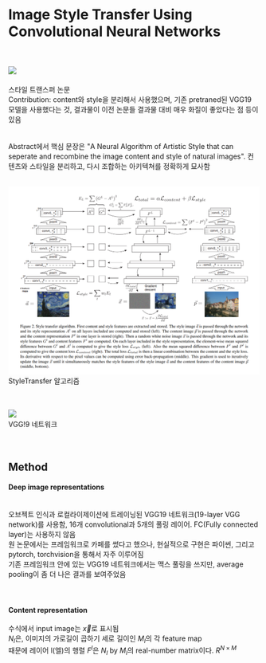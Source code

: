 # Image Style Transfer Using Convolutional Neural Networks
<br><br>
![]('./imgs/title.png')<br><bR>
스타일 트랜스퍼 논문<br>
Contribution: content와 style을 분리해서 사용했으며, 기존 pretraned된 VGG19 모델을 사용했다는 것, 결과물이 이전 논문들 결과물 대비 매우 화질이 좋았다는 점 등이 있음<br><br><br>
Abstract에서 핵심 문장은 "A Neural Algorithm of Artistic Style that can seperate and recombine the image content and style of natural images". 컨텐츠와 스타일을 분리하고, 다시 조합하는 아키텍쳐를 정확하게 묘사함<br><br>

![](./imgs/fig2.png)<br>
StyleTransfer 알고리즘<br><br><br>

![](https://www.mdpi.com/agriengineering/agriengineering-04-00056/article_deploy/html/images/agriengineering-04-00056-g002.png)<br>
VGG!9 네트워크<br><br><br>


## Method
#### Deep image representations
<br>
오브젝트 인식과 로컬라이제이션에 트레이닝된 VGG19 네트워크(19-layer VGG network)를 사용함, 16개 convolutional과 5개의 풀링 레이어. FC(Fully connected layer)는 사용하지 않음<br>
원 논문에서는 프레임워크로 카페를 썼다고 했으나, 현실적으로 구현은 파이썬, 그리고 pytorch, torchvision을 통해서 자주 이루어짐<br>
기존 프레임워크 안에 있는 VGG19 네트워크에서는 맥스 풀링을 쓰지만, average pooling이 좀 더 나은 결과를 보여주었음<br><br><br>


#### Content representation
수식에서 input image는 $\vec{x}$로 표시됨<br> 
$N_l$은, 이미지의 가로길이 곱하기 세로 길이인 $M_l$의 각 feature map<br>
때문에 레이어 l(엘)의 행렬 $F^{l}$은 $N_l$ by $M_l$의 real-number matrix이다. $R^{N \times M}$<br>
